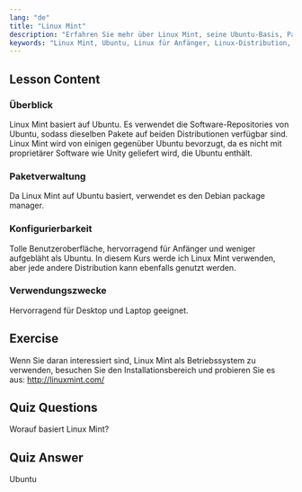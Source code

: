 ```yaml
---
lang: "de"
title: "Linux Mint"
description: "Erfahren Sie mehr über Linux Mint, seine Ubuntu-Basis, Paketverwaltung und warum es großartig für Anfänger ist. Entdecken Sie seine Funktionen und wie Sie noch heute loslegen können!"
keywords: "Linux Mint, Ubuntu, Linux für Anfänger, Linux-Distribution, Linux-Tutorial, Debian package manager, Linux-Anleitung"
---
```


## Lesson Content

### Überblick

Linux Mint basiert auf Ubuntu. Es verwendet die Software-Repositories von Ubuntu, sodass dieselben Pakete auf beiden Distributionen verfügbar sind. Linux Mint wird von einigen gegenüber Ubuntu bevorzugt, da es nicht mit proprietärer Software wie Unity geliefert wird, die Ubuntu enthält.

### Paketverwaltung

Da Linux Mint auf Ubuntu basiert, verwendet es den Debian package manager.

### Konfigurierbarkeit

Tolle Benutzeroberfläche, hervorragend für Anfänger und weniger aufgebläht als Ubuntu. In diesem Kurs werde ich Linux Mint verwenden, aber jede andere Distribution kann ebenfalls genutzt werden.

### Verwendungszwecke

Hervorragend für Desktop und Laptop geeignet.

## Exercise

Wenn Sie daran interessiert sind, Linux Mint als Betriebssystem zu verwenden, besuchen Sie den Installationsbereich und probieren Sie es aus: <http://linuxmint.com/>

## Quiz Questions

Worauf basiert Linux Mint?

## Quiz Answer

Ubuntu
